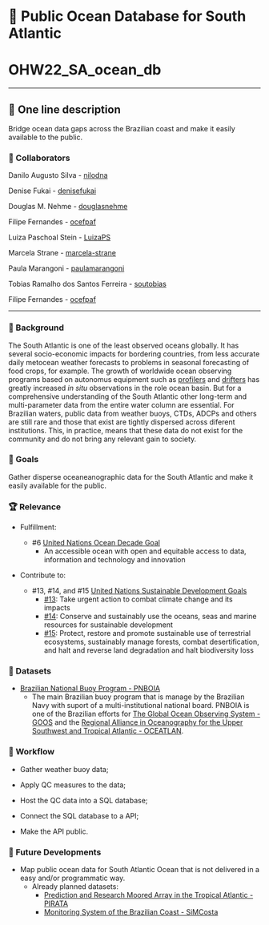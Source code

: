 # &#127754; Public Ocean Database for South Atlantic

# OHW22_SA_ocean_db
---
## &#128221; One line description
Bridge ocean data gaps across the Brazilian coast and make it easily available to the public.

### 👥 Collaborators

Danilo Augusto Silva - [nilodna](https://github.com/nilodna)

Denise Fukai - [denisefukai](https://github.com/denisefukai)

Douglas M. Nehme - [douglasnehme](https://github.com/douglasnehme)

Filipe Fernandes - [ocefpaf](https://github.com/ocefpaf)

Luiza Paschoal Stein - [LuizaPS](https://github.com/LuizaPS)

Marcela Strane - [marcela-strane](https://github.com/marcela-strane)

Paula Marangoni - [paulamarangoni](https://github.com/paulamarangoni)

Tobias Ramalho dos Santos Ferreira - [soutobias](https://github.com/soutobias)

Filipe Fernandes - [ocefpaf](https://github.com/ocefpaf)

---
### &#128129; Background
The South Atlantic is one of the least observed oceans globally. It has several socio-economic impacts for bordering countries, from less accurate daily metocean weather forecasts to problems in seasonal forecasting of food crops, for example. The growth of worldwide ocean observing programs based on autonomus equipment such as [profilers](https://argo.ucsd.edu/) and [drifters](https://www.aoml.noaa.gov/global-drifter-program/) has greatly increased *in situ* observations in the role ocean basin. But for a comprehensive understanding of the South Atlantic other long-term and multi-parameter data from the entire water column are essential. For Brazilian waters, public data from weather buoys, CTDs, ADCPs and others  are still rare and those that exist are tightly dispersed across diferent institutions. This, in practice, means that these data do not exist for the community and do not bring any relevant gain to society.

### &#127919; Goals
Gather disperse oceaneanographic data for the South Atlantic and make it easily available for the public.

### &#127942; Relevance
- Fulfillment:
  - #6 [United Nations Ocean Decade Goal](https://www.oceandecade.org/vision-mission/)
    - An accessible ocean with open and equitable access to data, information and technology and innovation

- Contribute to:
  - #13, #14, and #15 [United Nations Sustainable Development Goals](https://sdgs.un.org/goals#goals)
    - [#13](https://sdgs.un.org/goals/goal13): Take urgent action to combat climate change and its impacts
    - [#14](https://sdgs.un.org/goals/goal14): Conserve and sustainably use the oceans, seas and marine resources for sustainable development
    - [#15](https://sdgs.un.org/goals/goal15): Protect, restore and promote sustainable use of terrestrial ecosystems, sustainably manage forests, combat desertification, and halt and reverse land degradation and halt biodiversity loss

### &#128290; Datasets
- [Brazilian National Buoy Program - PNBOIA](https://www.marinha.mil.br/chm/dados-do-goos-brasil/pnboia)
  - The main Brazilian buoy program that is manage by the Brazilian Navy with suport of a multi-institutional national board. PNBOIA is one of the Brazilian efforts for [The Global Ocean Observing System - GOOS](https://www.goosocean.org/) and the [Regional Alliance in Oceanography for the Upper Southwest and Tropical Atlantic - OCEATLAN](http://www.oceatlan.org/).

### &#128256; Workflow

- Gather weather buoy data;

- Apply QC measures to the data;

- Host the QC data into a SQL database;

- Connect the SQL database to a API;

- Make the API public.

### &#128679; Future Developments

- Map public ocean data for South Atlantic Ocean that is not delivered in a easy and/or programmatic way.
  - Already planned datasets:
    - [Prediction and Research Moored Array in the Tropical Atlantic - PIRATA](https://www.pmel.noaa.gov/gtmba/pmel-theme/atlantic-ocean-pirata)
    - [Monitoring System of the Brazilian Coast - SiMCosta](https://simcosta.furg.br/home)

[comment]: <> (### &#128218; References)
